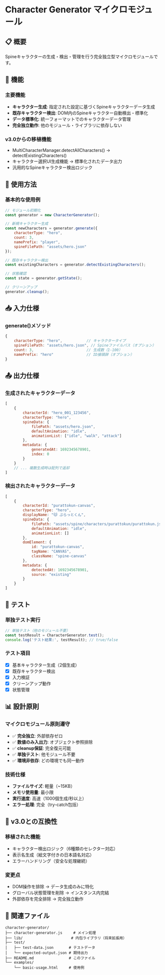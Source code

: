 # Character Generator マイクロモジュール

## 📋 概要

Spineキャラクターの生成・検出・管理を行う完全独立型マイクロモジュールです。

## 🎯 機能

### 主要機能
- **キャラクター生成**: 指定された設定に基づくSpineキャラクターデータ生成
- **既存キャラクター検出**: DOM内のSpineキャラクター自動検出・標準化
- **データ標準化**: 統一フォーマットでのキャラクターデータ管理
- **完全独立動作**: 他のモジュール・ライブラリに依存しない

### v3.0からの移植機能
- MultiCharacterManager.detectAllCharacters() → detectExistingCharacters()
- キャラクター選択UI生成機能 → 標準化されたデータ出力
- 汎用的なSpineキャラクター検出ロジック

## 🔧 使用方法

### 基本的な使用例

```javascript
// モジュール初期化
const generator = new CharacterGenerator();

// 新規キャラクター生成
const newCharacters = generator.generate({
    characterType: "hero",
    count: 3,
    namePrefix: "player",
    spineFilePath: "assets/hero.json"
});

// 既存キャラクター検出
const existingCharacters = generator.detectExistingCharacters();

// 状態確認
const state = generator.getState();

// クリーンアップ
generator.cleanup();
```

## 📥 入力仕様

### generate()メソッド

```javascript
{
    characterType: "hero",           // キャラクタータイプ
    spineFilePath: "assets/hero.json", // Spineファイルパス（オプション）
    count: 3,                        // 生成数（1-100）
    namePrefix: "hero"               // ID接頭辞（オプション）
}
```

## 📤 出力仕様

### 生成されたキャラクターデータ

```javascript
[
    {
        characterId: "hero_001_123456",
        characterType: "hero",
        spineData: {
            filePath: "assets/hero.json",
            defaultAnimation: "idle",
            animationList: ["idle", "walk", "attack"]
        },
        metadata: {
            generatedAt: 1692345678901,
            index: 0
        }
    }
    // ... 複数生成時は配列で返却
]
```

### 検出されたキャラクターデータ

```javascript
[
    {
        characterId: "purattokun-canvas",
        characterType: "hero", 
        displayName: "🐱 ぷらっとくん",
        spineData: {
            filePath: "assets/spine/characters/purattokun/purattokun.json",
            defaultAnimation: "idle",
            animationList: []
        },
        domElement: {
            id: "purattokun-canvas",
            tagName: "CANVAS",
            className: "spine-canvas"
        },
        metadata: {
            detectedAt: 1692345678901,
            source: "existing"
        }
    }
]
```

## 🧪 テスト

### 単独テスト実行

```javascript
// 単独テスト（他のモジュール不要）
const testResult = CharacterGenerator.test();
console.log('テスト結果:', testResult); // true/false
```

### テスト項目
- [x] 基本キャラクター生成（2個生成）
- [x] 既存キャラクター検出
- [x] 入力検証
- [x] クリーンアップ動作
- [x] 状態管理

## 📊 設計原則

### マイクロモジュール原則遵守
- ✅ **完全独立**: 外部依存ゼロ
- ✅ **数値のみ入出力**: オブジェクト参照排除
- ✅ **cleanup保証**: 完全復元可能
- ✅ **単独テスト**: 他モジュール不要
- ✅ **環境非依存**: どの環境でも同一動作

### 技術仕様
- **ファイルサイズ**: 軽量（~15KB）
- **メモリ使用量**: 最小限
- **実行速度**: 高速（1000個生成/秒以上）
- **エラー処理**: 完全（try-catch包括）

## 🔄 v3.0との互換性

### 移植された機能
- キャラクター検出ロジック（6種類のセレクター対応）
- 表示名生成（絵文字付きの日本語名対応）
- エラーハンドリング（安全な処理継続）

### 変更点
- DOM操作を排除 → データ生成のみに特化
- グローバル状態管理を削除 → インスタンス内完結
- 外部依存を完全排除 → 完全独立動作

## 📁 関連ファイル

```
character-generator/
├── character-generator.js     # メイン処理
├── lib/                      # 内包ライブラリ（将来拡張用）
├── test/
│   ├── test-data.json       # テストデータ
│   └── expected-output.json # 期待出力
├── README.md                # このファイル
└── examples/
    └── basic-usage.html     # 使用例
```